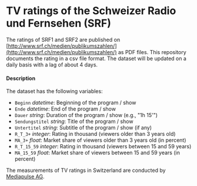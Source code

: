 # TV ratings of the Schweizer Radio und Fernsehen (SRF)

The ratings of SRF1 and SRF2 are published on [http://www.srf.ch/medien/publikumszahlen/](http://www.srf.ch/medien/publikumszahlen/) as PDF files. This repository documents the rating in a csv file format. The dataset will be updated on a daily basis with a lag of about 4 days.

#### Description
The dataset has the following variables:

- `Beginn` *datetime*: Beginning of the program / show
- `Ende` *datetime*: End of the program / show
- `Dauer` *string*: Duration of the program / show (e.g., "1h 15'")
- `Sendungstitel` *string*: Title of the program / show
- `Untertitel` *string*: Subtitle of the program / show (if any)
- `R_T_3+` *integer*: Rating in thousand (viewers older than 3 years old)
- `MA_3+` *float*: Market share of viewers older than 3 years old (in percent)
- `R_T_15_59` *integer*: Rating in thousand (viewers between 15 and 59 years)
- `MA_15_59` *float*: Market share of viewers between 15 and 59 years (in percent)

The measurements of TV ratings in Switzerland are conducted by [Mediapulse AG](https://www.mediapulse.ch).
